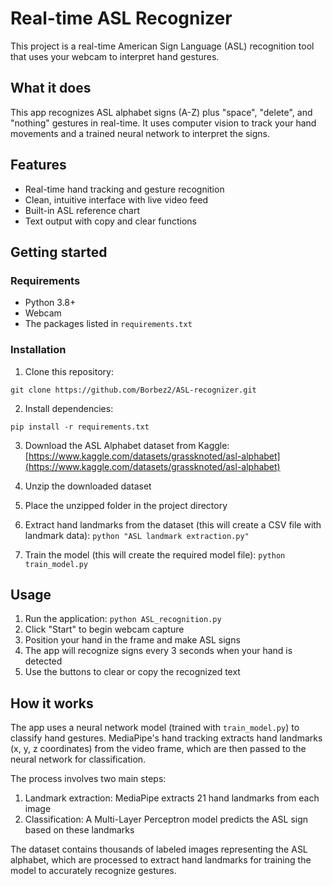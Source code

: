 # Real-time ASL Recognizer

This project is a real-time American Sign Language (ASL) recognition tool that uses your webcam to interpret hand gestures.

## What it does

This app recognizes ASL alphabet signs (A-Z) plus "space", "delete", and "nothing" gestures in real-time. It uses computer vision to track your hand movements and a trained neural network to interpret the signs.

## Features

- Real-time hand tracking and gesture recognition  
- Clean, intuitive interface with live video feed  
- Built-in ASL reference chart  
- Text output with copy and clear functions

## Getting started

### Requirements

- Python 3.8+
- Webcam
- The packages listed in `requirements.txt`

### Installation

1. Clone this repository:
```
git clone https://github.com/Borbez2/ASL-recognizer.git
```
2. Install dependencies:
```
pip install -r requirements.txt
```

3. Download the ASL Alphabet dataset from Kaggle:
[https://www.kaggle.com/datasets/grassknoted/asl-alphabet](https://www.kaggle.com/datasets/grassknoted/asl-alphabet)

4. Unzip the downloaded dataset

5. Place the unzipped folder in the project directory

6. Extract hand landmarks from the dataset (this will create a CSV file with landmark data):
```python "ASL landmark extraction.py"```

7. Train the model (this will create the required model file):
```python train_model.py```

## Usage

1. Run the application:
```python ASL_recognition.py```
2. Click "Start" to begin webcam capture  
3. Position your hand in the frame and make ASL signs  
4. The app will recognize signs every 3 seconds when your hand is detected  
5. Use the buttons to clear or copy the recognized text

## How it works

The app uses a neural network model (trained with `train_model.py`) to classify hand gestures. MediaPipe's hand tracking extracts hand landmarks (x, y, z coordinates) from the video frame, which are then passed to the neural network for classification.

The process involves two main steps:
1. Landmark extraction: MediaPipe extracts 21 hand landmarks from each image
2. Classification: A Multi-Layer Perceptron model predicts the ASL sign based on these landmarks

The dataset contains thousands of labeled images representing the ASL alphabet, which are processed to extract hand landmarks for training the model to accurately recognize gestures.

